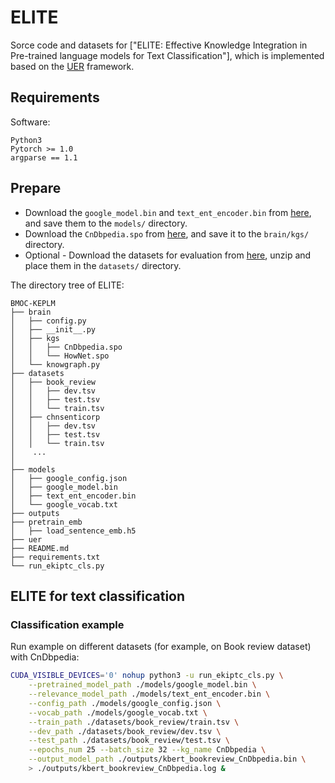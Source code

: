 # ELITE

Sorce code and datasets for ["ELITE: Effective Knowledge Integration in Pre-trained language models for Text Classification"], which is implemented based on the [UER](https://github.com/dbiir/UER-py) framework.

## Requirements

Software:
```
Python3
Pytorch >= 1.0
argparse == 1.1
```


## Prepare

* Download the ``google_model.bin`` and ``text_ent_encoder.bin`` from [here](https://drive.google.com/drive/folders/1mLl6HrxtuXOffnKrHQK4Q40tMgspMyCP?usp=sharing), and save them to the ``models/`` directory.
* Download the ``CnDbpedia.spo`` from [here](https://drive.google.com/drive/folders/1mLl6HrxtuXOffnKrHQK4Q40tMgspMyCP?usp=sharing), and save it to the ``brain/kgs/`` directory.
* Optional - Download the datasets for evaluation from [here](https://drive.google.com/drive/folders/1mLl6HrxtuXOffnKrHQK4Q40tMgspMyCP?usp=sharing), unzip and place them in the ``datasets/`` directory.

The directory tree of ELITE:
```
BMOC-KEPLM
├── brain
│   ├── config.py
│   ├── __init__.py
│   ├── kgs
│   │   ├── CnDbpedia.spo
│   │   └── HowNet.spo
│   └── knowgraph.py
├── datasets
│   ├── book_review
│   │   ├── dev.tsv
│   │   ├── test.tsv
│   │   └── train.tsv
│   ├── chnsenticorp
│   │   ├── dev.tsv
│   │   ├── test.tsv
│   │   └── train.tsv
│    ...
│
├── models
│   ├── google_config.json
│   ├── google_model.bin
│   ├── text_ent_encoder.bin
│   └── google_vocab.txt
├── outputs
├── pretrain_emb
│   ├── load_sentence_emb.h5
├── uer
├── README.md
├── requirements.txt
└── run_ekiptc_cls.py
```


## ELITE for text classification

### Classification example

Run example on different datasets (for example, on Book review dataset) with CnDbpedia:
```sh
CUDA_VISIBLE_DEVICES='0' nohup python3 -u run_ekiptc_cls.py \
    --pretrained_model_path ./models/google_model.bin \
    --relevance_model_path ./models/text_ent_encoder.bin \
    --config_path ./models/google_config.json \
    --vocab_path ./models/google_vocab.txt \
    --train_path ./datasets/book_review/train.tsv \
    --dev_path ./datasets/book_review/dev.tsv \
    --test_path ./datasets/book_review/test.tsv \
    --epochs_num 25 --batch_size 32 --kg_name CnDbpedia \
    --output_model_path ./outputs/kbert_bookreview_CnDbpedia.bin \
    > ./outputs/kbert_bookreview_CnDbpedia.log &
```


